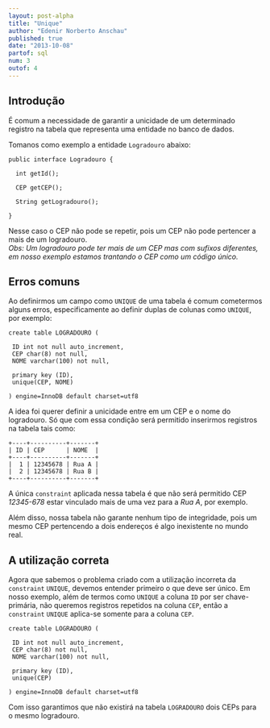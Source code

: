 ```yaml
---
layout: post-alpha
title: "Unique"
author: "Edenir Norberto Anschau"
published: true
date: "2013-10-08"
partof: sql
num: 3
outof: 4
---
```


## Introdução
É comum a necessidade de garantir a unicidade de um determinado registro na tabela que representa uma entidade no banco de dados.

Tomanos como exemplo a entidade `Logradouro` abaixo:

    public interface Logradouro {
    
      int getId();
    
      CEP getCEP();
    
      String getLogradouro();
    
    }

Nesse caso o CEP não pode se repetir, pois um CEP não pode pertencer a mais de um logradouro.  
_Obs: Um logradouro pode ter mais de um CEP mas com sufixos diferentes, em nosso exemplo estamos trantando o CEP como um código único._

## Erros comuns
Ao definirmos um campo como `UNIQUE` de uma tabela é comum cometermos alguns erros, especificamente ao definir duplas de colunas como `UNIQUE`, por exemplo:

    create table LOGRADOURO (
    
     ID int not null auto_increment,
     CEP char(8) not null,
     NOME varchar(100) not null,
    
     primary key (ID),
     unique(CEP, NOME)
    
    ) engine=InnoDB default charset=utf8

A idea foi querer definir a unicidade entre em um CEP e o nome do logradouro. Só que com essa condição será permitido inserirmos registros na tabela tais como:

	+----+----------+-------+
	| ID | CEP      | NOME  |
	+----+----------+-------+
	|  1 | 12345678 | Rua A |
	|  2 | 12345678 | Rua B |
	+----+----------+-------+

A única `constraint` aplicada nessa tabela é que não será permitido CEP _12345-678_ estar vinculado mais de uma vez para a _Rua A_, por exemplo. 

Além disso, nossa tabela não garante nenhum tipo de integridade, pois um mesmo CEP pertencendo a dois endereços é algo inexistente no mundo real.

## A utilização correta
Agora que sabemos o problema criado com a utilização incorreta da `constraint` `UNIQUE`, devemos entender primeiro o que deve ser único.
Em nosso exemplo, além de termos como `UNIQUE` a coluna `ID` por ser chave-primária, não queremos registros repetidos na coluna `CEP`, então a `constraint` `UNIQUE` aplica-se 
somente para a coluna `CEP`. 

	create table LOGRADOURO (

	 ID int not null auto_increment,
	 CEP char(8) not null,
	 NOME varchar(100) not null,

	 primary key (ID),
	 unique(CEP)

	) engine=InnoDB default charset=utf8

Com isso garantimos que não existirá na tabela `LOGRADOURO` dois CEPs para o mesmo logradouro.
